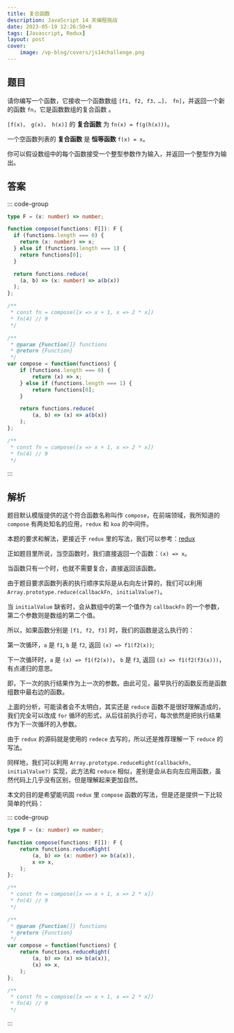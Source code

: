 ```yaml
---
title: 复合函数
description: JavaScript 14 天编程挑战
date: 2023-05-19 12:26:50+8
tags: [Javascript, Redux]
layout: post
cover:
    image: /vp-blog/covers/js14challenge.png
---
```


## 题目

请你编写一个函数，它接收一个函数数组 `[f1, f2, f3，…]， fn]`，并返回一个新的函数 `fn`，它是函数数组的复合函数 。

`[f(x)， g(x)， h(x)]` 的 **复合函数** 为 `fn(x) = f(g(h(x)))`。

一个空函数列表的 **复合函数** 是 **恒等函数** `f(x) = x`。

你可以假设数组中的每个函数接受一个整型参数作为输入，并返回一个整型作为输出。


## 答案

::: code-group

```typescript
type F = (x: number) => number;

function compose(functions: F[]): F {
  if (functions.length === 0) {
    return (x: number) => x;
  } else if (functions.length === 1) {
    return functions[0];
  }

  return functions.reduce(
    (a, b) => (x: number) => a(b(x))
  );
};

/**
 * const fn = compose([x => x + 1, x => 2 * x])
 * fn(4) // 9
 */
```

```javascript
/**
 * @param {Function[]} functions
 * @return {Function}
 */
var compose = function(functions) {
	if (functions.length === 0) {
        return (x) => x;
    } else if (functions.length === 1) {
        return functions[0];
    }

	return functions.reduce(
        (a, b) => (x) => a(b(x))
    );
};

/**
 * const fn = compose([x => x + 1, x => 2 * x])
 * fn(4) // 9
 */
```

:::


## 解析

题目默认模版提供的这个符合函数名称叫作 `compose`，在前端领域，我所知道的 `compose` 有两处知名的应用，`redux` 和 `koa` 的中间件。

本题的要求和解法，更接近于 `redux` 里的写法，我们可以参考：[redux](https://github.com/reduxjs/redux/blob/master/src/compose.ts)

正如题目里所说，当空函数时，我们直接返回一个函数：`(x) => x`。

当函数只有一个时，也就不需要复合，直接返回该函数。

由于题目要求函数列表的执行顺序实际是从右向左计算的，我们可以利用 `Array.prototype.reduce(callbackFn, initialValue?)`。

当 `initialValue` 缺省时，会从数组中的第一个值作为 `callbackFn` 的一个参数，第二个参数则是数组的第二个值。

所以，如果函数分别是 `[f1, f2, f3]` 时，我们的函数是这么执行的：

第一次循环，`a` 是 `f1`, `b` 是 `f2`, 返回 `(x) => f1(f2(x))`;

下一次循环时，`a` 是 `(x) => f1(f2(x))`， `b` 是 `f3`, 返回 `(x) => f1(f2(f3(x)))`，有点递归的意思。

即，下一次的执行结果作为上一次的参数。由此可见，最早执行的函数反而是函数组数中最右边的函数。

上面的分析，可能读者会不太明白，其实还是 `reduce` 函数不是很好理解造成的，我们完全可以改成 `for` 循环的形式，从后往前执行亦可，每次依然是把执行结果作为下一次循环的入参数。

由于 `redux` 的源码就是使用的 `redece` 去写的，所以还是推荐理解一下 `reduce` 的写法。

同样地，我们可以利用 `Array.prototype.reduceRight(callbackFn, initialValue?)` 实现，此方法和 `reduce` 相似，差别是会从右向左应用函数，虽然代码上几乎没有区别，但是理解起来更加自然。

本文的目的是希望能巩固 `redux` 里 `compose` 函数的写法，但是还是提供一下比较简单的代码：

::: code-group

```typescript
type F = (x: number) => number;

function compose(functions: F[]): F {
	return functions.reduceRight(
        (a, b) => (x: number) => b(a(x)),
        x => x,
    );
};

/**
 * const fn = compose([x => x + 1, x => 2 * x])
 * fn(4) // 9
 */
```

```javascript
/**
 * @param {Function[]} functions
 * @return {Function}
 */
var compose = function(functions) {
	return functions.reduceRight(
        (a, b) => (x) => b(a(x)),
        (x) => x,
    );
};

/**
 * const fn = compose([x => x + 1, x => 2 * x])
 * fn(4) // 9
 */
```

:::
